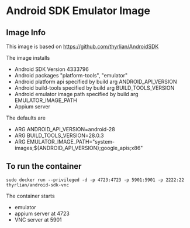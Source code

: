 # Android SDK Emulator Image

## Image Info

This image is based on https://github.com/thyrlian/AndroidSDK

The image installs 
* Android SDK Version 4333796
* Android packages "platform-tools", "emulator"
* Android platform api specified by build arg ANDROID_API_VERSION
* Android build-tools specified by build arg BUILD_TOOLS_VERSION
* Android emulator image path specified by build arg EMULATOR_IMAGE_PATH
* Appium server

The defaults are
* ARG ANDROID_API_VERSION=android-28
* ARG BUILD_TOOLS_VERSION=28.0.3
* ARG EMULATOR_IMAGE_PATH="system-images;${ANDROID_API_VERSION};google_apis;x86"

## To run the container
```
sudo docker run --privileged -d -p 4723:4723 -p 5901:5901 -p 2222:22 thyrlian/android-sdk-vnc
```

The container starts
* emulator
* appium server at 4723
* VNC server at 5901
